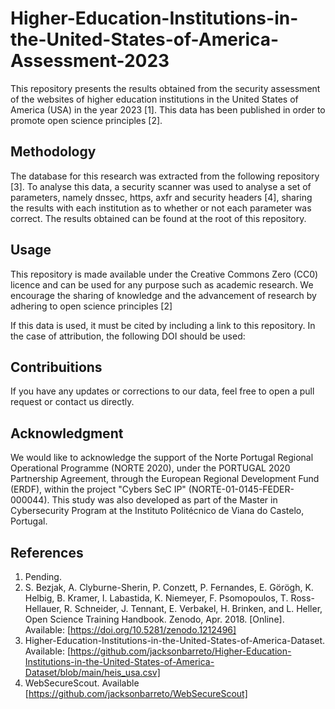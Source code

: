 # Higher-Education-Institutions-in-the-United-States-of-America-Assessment-2023

This repository presents the results obtained from the security assessment of the websites of higher education institutions in the United States of America (USA) in the year 2023 [1]. This data has been published in order to promote open science principles [2].

## Methodology

The database for this research was extracted from the following repository [3]. To analyse this data, a security scanner was used to analyse a set of parameters, namely dnssec, https, axfr and security headers [4], sharing the results with each institution as to whether or not each parameter was correct. The results obtained can be found at the root of this repository.

## Usage

This repository is made available under the Creative Commons Zero (CC0) licence and can be used for any purpose such as academic research. We encourage the sharing of knowledge and the advancement of research by adhering to open science principles [2]

If this data is used, it must be cited by including a link to this repository. In the case of attribution, the following DOI should be used:

## Contribuitions

If you have any updates or corrections to our data, feel free to open a pull request or contact us directly.

## Acknowledgment

We would like to acknowledge the support of the Norte Portugal Regional Operational Programme (NORTE 2020), under the PORTUGAL 2020 Partnership Agreement, through the European Regional Development Fund (ERDF), within the project "Cybers SeC IP" (NORTE-01-0145-FEDER-000044). This study was also developed as part of the Master in Cybersecurity Program at the Instituto Politécnico de Viana do Castelo, Portugal.

## References
1. Pending.
2. S. Bezjak, A. Clyburne-Sherin, P. Conzett, P. Fernandes, E. Görögh, K. Helbig, B. Kramer, I. Labastida, K. Niemeyer, F. Psomopoulos, T. Ross-Hellauer, R. Schneider, J. Tennant, E. Verbakel, H. Brinken, and L. Heller, Open Science Training Handbook. Zenodo, Apr. 2018. [Online]. Available: [https://doi.org/10.5281/zenodo.1212496]
3. Higher-Education-Institutions-in-the-United-States-of-America-Dataset. Available: [https://github.com/jacksonbarreto/Higher-Education-Institutions-in-the-United-States-of-America-Dataset/blob/main/heis_usa.csv]
4. WebSecureScout. Available [https://github.com/jacksonbarreto/WebSecureScout]
